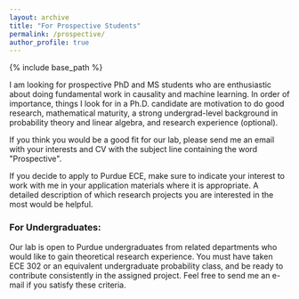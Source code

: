 ```yaml
---
layout: archive
title: "For Prospective Students"
permalink: /prospective/
author_profile: true
---
```

{% include base_path %}

I am looking for prospective PhD and MS students who are enthusiastic about doing fundamental work in causality and machine learning. In order of importance, things I look for in a Ph.D. candidate are motivation to do good research, mathematical maturity, a strong undergrad-level background in probability theory and linear algebra, and research experience (optional). 

If you think you would be a good fit for our lab, please send me an email with your interests and CV with the subject line containing the word "Prospective". 

If you decide to apply to Purdue ECE, make sure to indicate your interest to work with me in your application materials where it is appropriate. A detailed description of which research projects you are interested in the most would be helpful. 

[//]: # "Please note that it is impossible for me to comment on whether you should apply to Purdue to work with me or not before having access to the rest of the application pool. To help you better evaluate whether to apply to Purdue to work with me or not, the following might help. "

[//]: # "- For PhD positions in my group, a **strong undergraduate-level background in probability theory and linear algebra** is necessary. Moreover, prior research exposure and/or publications are a plus but not necessary. " 
 
 
[//]: # "- It is always a good idea to apply to graduate schools where you have multiple faculty that you can see yourself working with. You can check the current Purdue ECE faculty [here](https://engineering.purdue.edu/ECE/People/Faculty). " 

### For Undergraduates:
Our lab is open to Purdue undergraduates from related departments who would like to gain theoretical research experience. You must have taken ECE 302 or an equivalent undergraduate probability class, and be ready to contribute consistently in the assigned project. Feel free to send me an e-mail if you satisfy these criteria. 
